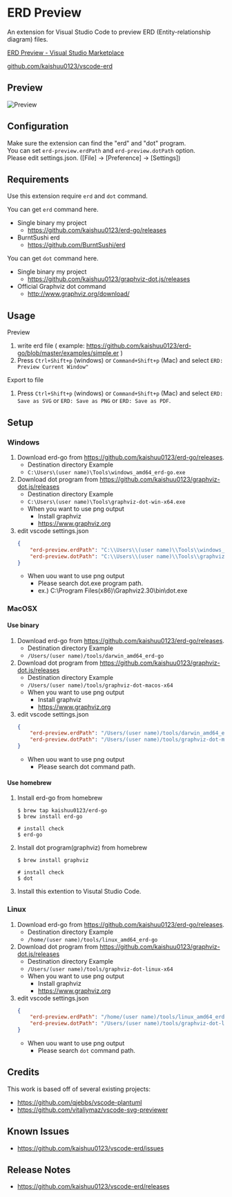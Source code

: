 # ERD Preview

An extension for Visual Studio Code to preview ERD (Entity-relationship diagram) files.


[ERD Preview - Visual Studio Marketplace](https://marketplace.visualstudio.com/items?itemName=kaishuu0123.vscode-erd-preview#overview)

[github.com/kaishuu0123/vscode-erd](https://github.com/kaishuu0123/vscode-erd/)

## Preview

![Preview](https://github.com/kaishuu0123/vscode-erd/raw/master/vscode-erd-demo.gif)

## Configuration

Make sure the extension can find the "erd" and "dot" program. <br/>
You can set `erd-preview.erdPath` and `erd-preview.dotPath` option. <br/>
Please edit settings.json. ([File] -> [Preference] -> [Settings])

## Requirements

Use this extension require `erd` and `dot` command.

You can get `erd` command here.

* Single binary my project
    * https://github.com/kaishuu0123/erd-go/releases
* BurntSushi erd
    * https://github.com/BurntSushi/erd

You can get `dot` command here.

* Single binary my project
    * https://github.com/kaishuu0123/graphviz-dot.js/releases
* Official Graphviz dot command
    * http://www.graphviz.org/download/

## Usage

Preview

1. write erd file ( example: https://github.com/kaishuu0123/erd-go/blob/master/examples/simple.er )
1. Press `Ctrl+Shift+p` (windows) or `Command+Shift+p` (Mac) and select `ERD: Preview Current Window"`

Export to file

1. Press `Ctrl+Shift+p` (windows) or `Command+Shift+p` (Mac) and select `ERD: Save as SVG` or `ERD: Save as PNG` or `ERD: Save as PDF`.

## Setup
### Windows

1. Download erd-go from https://github.com/kaishuu0123/erd-go/releases.
   * Destination directory Example
   * `C:\Users\(user name)\Tools\windows_amd64_erd-go.exe`
2. Download dot program from https://github.com/kaishuu0123/graphviz-dot.js/releases
   * Destination directory Example
   * `C:\Users\(user name)\Tools\graphviz-dot-win-x64.exe`
   * When you want to use png output
     * Install graphviz
     * https://www.graphviz.org
3. edit vscode settings.json
    ```json
    {
        "erd-preview.erdPath": "C:\\Users\\(user name)\\Tools\\windows_amd64_erd-go.exe",
        "erd-preview.dotPath": "C:\\Users\\(user name)\\Tools\\graphviz-dot-win-x64.exe",
    }
    ```
    * When uou want to use png output
      * Please search dot.exe program path.
      * ex.) C:\Program Files(x86)\Graphviz2.30\bin\dot.exe

### MacOSX
#### Use binary

1. Download erd-go from https://github.com/kaishuu0123/erd-go/releases.
   * Destination directory Example
   * `/Users/(user name)/tools/darwin_amd64_erd-go`
2. Download dot program from https://github.com/kaishuu0123/graphviz-dot.js/releases
   * Destination directory Example
   * `/Users/(user name)/tools/graphviz-dot-macos-x64`
   * When you want to use png output
     * Install graphviz
     * https://www.graphviz.org
3. edit vscode settings.json
    ```json
    {
        "erd-preview.erdPath": "/Users/(user name)/tools/darwin_amd64_erd-go",
        "erd-preview.dotPath": "/Users/(user name)/tools/graphviz-dot-macos-x64",
    }
    ```
    * When uou want to use png output
      * Please search dot command path.

#### Use homebrew
1. Install erd-go from homebrew
   ```shell
   $ brew tap kaishuu0123/erd-go
   $ brew install erd-go

   # install check
   $ erd-go
   ```
2. Install dot program(graphviz) from homebrew
   ```shell
   $ brew install graphviz

   # install check
   $ dot
   ```
3. Install this extention to Visutal Studio Code.

### Linux

1. Download erd-go from https://github.com/kaishuu0123/erd-go/releases.
   * Destination directory Example
   * `/home/(user name)/tools/linux_amd64_erd-go`
2. Download dot program from https://github.com/kaishuu0123/graphviz-dot.js/releases
   * Destination directory Example
   * `/Users/(user name)/tools/graphviz-dot-linux-x64`
   * When you want to use png output
     * Install graphviz
     * https://www.graphviz.org
3. edit vscode settings.json
    ```json
    {
        "erd-preview.erdPath": "/home/(user name)/tools/linux_amd64_erd-go",
        "erd-preview.dotPath": "/Users/(user name)/tools/graphviz-dot-linux-x64",
    }
    ```
    * When uou want to use png output
      * Please search `dot` command path.

## Credits

This work is based off of several existing projects:

* https://github.com/qjebbs/vscode-plantuml
* https://github.com/vitaliymaz/vscode-svg-previewer

## Known Issues

* https://github.com/kaishuu0123/vscode-erd/issues

## Release Notes

* https://github.com/kaishuu0123/vscode-erd/releases